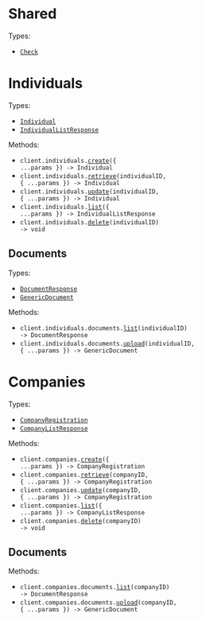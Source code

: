 # Shared

Types:

- <code><a href="./src/resources/shared.ts">Check</a></code>

# Individuals

Types:

- <code><a href="./src/resources/individuals/individuals.ts">Individual</a></code>
- <code><a href="./src/resources/individuals/individuals.ts">IndividualListResponse</a></code>

Methods:

- <code title="post /individuals">client.individuals.<a href="./src/resources/individuals/individuals.ts">create</a>({ ...params }) -> Individual</code>
- <code title="get /individuals/{individual_id}">client.individuals.<a href="./src/resources/individuals/individuals.ts">retrieve</a>(individualID, { ...params }) -> Individual</code>
- <code title="put /individuals/{individual_id}">client.individuals.<a href="./src/resources/individuals/individuals.ts">update</a>(individualID, { ...params }) -> Individual</code>
- <code title="get /individuals">client.individuals.<a href="./src/resources/individuals/individuals.ts">list</a>({ ...params }) -> IndividualListResponse</code>
- <code title="delete /individuals/{individual_id}">client.individuals.<a href="./src/resources/individuals/individuals.ts">delete</a>(individualID) -> void</code>

## Documents

Types:

- <code><a href="./src/resources/individuals/documents.ts">DocumentResponse</a></code>
- <code><a href="./src/resources/individuals/documents.ts">GenericDocument</a></code>

Methods:

- <code title="get /individuals/{individual_id}/documents">client.individuals.documents.<a href="./src/resources/individuals/documents.ts">list</a>(individualID) -> DocumentResponse</code>
- <code title="post /individuals/{individual_id}/documents">client.individuals.documents.<a href="./src/resources/individuals/documents.ts">upload</a>(individualID, { ...params }) -> GenericDocument</code>

# Companies

Types:

- <code><a href="./src/resources/companies/companies.ts">CompanyRegistration</a></code>
- <code><a href="./src/resources/companies/companies.ts">CompanyListResponse</a></code>

Methods:

- <code title="post /companies">client.companies.<a href="./src/resources/companies/companies.ts">create</a>({ ...params }) -> CompanyRegistration</code>
- <code title="get /companies/{company_id}">client.companies.<a href="./src/resources/companies/companies.ts">retrieve</a>(companyID, { ...params }) -> CompanyRegistration</code>
- <code title="put /companies/{company_id}">client.companies.<a href="./src/resources/companies/companies.ts">update</a>(companyID, { ...params }) -> CompanyRegistration</code>
- <code title="get /companies">client.companies.<a href="./src/resources/companies/companies.ts">list</a>({ ...params }) -> CompanyListResponse</code>
- <code title="delete /companies/{company_id}">client.companies.<a href="./src/resources/companies/companies.ts">delete</a>(companyID) -> void</code>

## Documents

Methods:

- <code title="get /companies/{company_id}/documents">client.companies.documents.<a href="./src/resources/companies/documents.ts">list</a>(companyID) -> DocumentResponse</code>
- <code title="post /companies/{company_id}/documents">client.companies.documents.<a href="./src/resources/companies/documents.ts">upload</a>(companyID, { ...params }) -> GenericDocument</code>
